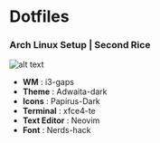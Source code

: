 # Dotfiles

### Arch Linux Setup | Second Rice
![alt text](https://i.imgur.com/XBB9kcI.png)

- **WM** : i3-gaps
- **Theme** : Adwaita-dark
- **Icons** : Papirus-Dark
- **Terminal** : xfce4-te
- **Text Editor** : Neovim
- **Font** : Nerds-hack
